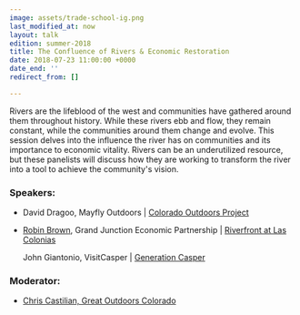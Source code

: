 ```yaml
---
image: assets/trade-school-ig.png
last_modified_at: now
layout: talk
edition: summer-2018
title: The Confluence of Rivers & Economic Restoration
date: 2018-07-23 11:00:00 +0000
date_end: ''
redirect_from: []

---
```

Rivers are the lifeblood of the west and communities have gathered around them throughout history. While these rivers ebb and flow, they remain constant, while the communities around them change and evolve. This session delves into the influence the river has on communities and its importance to economic vitality. Rivers can be an underutilized resource, but these panelists will discuss how they are working to transform the river into a tool to achieve the community's vision.

### Speakers:

* David Dragoo, Mayfly Outdoors | [Colorado Outdoors Project](https://coloradooutdoors.co/) 
* [Robin Brown](https://www.linkedin.com/in/robin-brown-31876912b/), Grand Junction Economic Partnership | [Riverfront at Las Colonias](https://riverfront.gjep.org/)

  John Giantonio, VisitCasper | [Generation Casper](https://trib.com/news/local/casper/is-casper-s-economy-tied-to-quality-of-life-the/article_d3565b25-8fab-5d7c-a8d5-7d6207b942bc.html)

### Moderator:

* [Chris Castilian, Great Outdoors Colorado](http://www.goco.org/about-us/staff/chris-castilian)